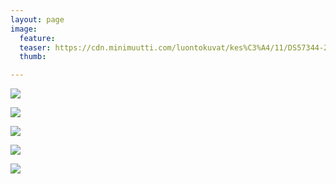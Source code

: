 ```yaml
---
layout: page
image:
  feature:
  teaser: https://cdn.minimuutti.com/luontokuvat/kes%C3%A4/11/DS57344-245px.jpg
  thumb:

---
```


![](https://cdn.minimuutti.com/luontokuvat/kes%C3%A4/11/DS56875-800px.jpg)

![](https://cdn.minimuutti.com/luontokuvat/kes%C3%A4/11/DS56876-800px.jpg)

![](https://cdn.minimuutti.com/luontokuvat/kes%C3%A4/11/DS57340-800px.jpg)

![](https://cdn.minimuutti.com/luontokuvat/kes%C3%A4/11/DS57343-800px.jpg)

![](https://cdn.minimuutti.com/luontokuvat/kes%C3%A4/11/DS57344-800px.jpg)
